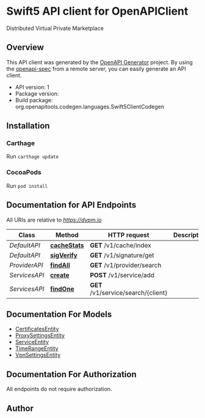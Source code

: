 # Swift5 API client for OpenAPIClient

Distributed Virtual Private Marketplace

## Overview
This API client was generated by the [OpenAPI Generator](https://openapi-generator.tech) project.  By using the [openapi-spec](https://github.com/OAI/OpenAPI-Specification) from a remote server, you can easily generate an API client.

- API version: 1
- Package version: 
- Build package: org.openapitools.codegen.languages.Swift5ClientCodegen

## Installation

### Carthage

Run `carthage update`

### CocoaPods

Run `pod install`

## Documentation for API Endpoints

All URIs are relative to *https://dvpm.io*

Class | Method | HTTP request | Description
------------ | ------------- | ------------- | -------------
*DefaultAPI* | [**cacheStats**](docs/DefaultAPI.md#cachestats) | **GET** /v1/cache/index | 
*DefaultAPI* | [**sigVerify**](docs/DefaultAPI.md#sigverify) | **GET** /v1/signature/get | 
*ProviderAPI* | [**findAll**](docs/ProviderAPI.md#findall) | **GET** /v1/provider/search | 
*ServicesAPI* | [**create**](docs/ServicesAPI.md#create) | **POST** /v1/service/add | 
*ServicesAPI* | [**findOne**](docs/ServicesAPI.md#findone) | **GET** /v1/service/search/{client} | 


## Documentation For Models

 - [CertificatesEntity](docs/CertificatesEntity.md)
 - [ProxySettingsEntity](docs/ProxySettingsEntity.md)
 - [ServiceEntity](docs/ServiceEntity.md)
 - [TimeRangeEntity](docs/TimeRangeEntity.md)
 - [VpnSettingsEntity](docs/VpnSettingsEntity.md)


## Documentation For Authorization

 All endpoints do not require authorization.


## Author



